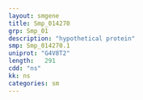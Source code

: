 ```yaml
---
layout: smgene
title: Smp_014270
grp: Smp_01
description: "hypothetical protein"
smp: Smp_014270.1
uniprot: "G4V8T2"
length:   291
cdd: "ns"
kk: ns
categories: sm
---
```

